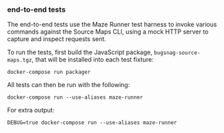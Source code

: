 ### end-to-end tests

The end-to-end tests use the Maze Runner test harness to invoke various commands against the Source Maps CLI, using 
a mock HTTP server to capture and inspect requests sent.

To run the tests, first build the JavaScript package, `bugsnag-source-maps.tgz`, that will be installed into each
test fixture:

```shell script
docker-compose run packager
```

All tests can then be run with the following:

```shell script
docker-compose run --use-aliases maze-runner
```

For extra output:

```shell script
DEBUG=true docker-compose run --use-aliases maze-runner
```
